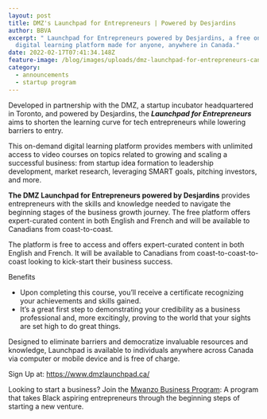 ```yaml
---
layout: post
title: DMZ's Launchpad for Entrepreneurs | Powered by Desjardins
author: BBVA
excerpt: " Launchpad for Entrepreneurs powered by Desjardins, a free on-demand
  digital learning platform made for anyone, anywhere in Canada."
date: 2022-02-17T07:41:34.148Z
feature-image: /blog/images/uploads/dmz-launchpad-for-entrepreneurs-canada.jpg
category:
  - announcements
  - startup program
---
```

Developed in partnership with the DMZ, a startup incubator headquartered in Toronto, and powered by Desjardins, the ***Launchpad for Entrepreneurs*** aims to shorten the learning curve for tech entrepreneurs while lowering barriers to entry.

This on-demand digital learning platform provides members with unlimited access to video courses on topics related to growing and scaling a successful business: from startup idea formation to leadership development, market research, leveraging SMART goals, pitching investors, and more.

**The DMZ Launchpad for Entrepreneurs powered by Desjardins** provides entrepreneurs with the skills and knowledge needed to navigate the beginning stages of the business growth journey. The free platform offers expert-curated content in both English and French and will be available to Canadians from coast-to-coast.

The platform is free to access and offers expert-curated content in both English and French. It will be available to Canadians from coast-to-coast-to-coast looking to kick-start their business success.

Benefits

* Upon completing this course, you’ll receive a certificate recognizing your achievements and skills gained.
* It’s a great first step to demonstrating your credibility as a business professional and, more excitingly, proving to the world that your sights are set high to do great things.

Designed to eliminate barriers and democratize invaluable resources and knowledge, Launchpad is available to individuals anywhere across Canada via computer or mobile device and is free of charge.

Sign Up at: <https://www.dmzlaunchpad.ca/>

Looking to start a business? Join the [Mwanzo Business Program](https://blackventures.org/mwanzo.html): A program that takes Black aspiring entrepreneurs through the beginning steps of starting a new venture.